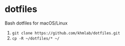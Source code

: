 
# dotfiles
Bash dotfiles for macOS/Linux
1. `git clone https://github.com/khmlab/dotfiles.git`
2. `cp -R ~/dotfiles/* ~/` 

